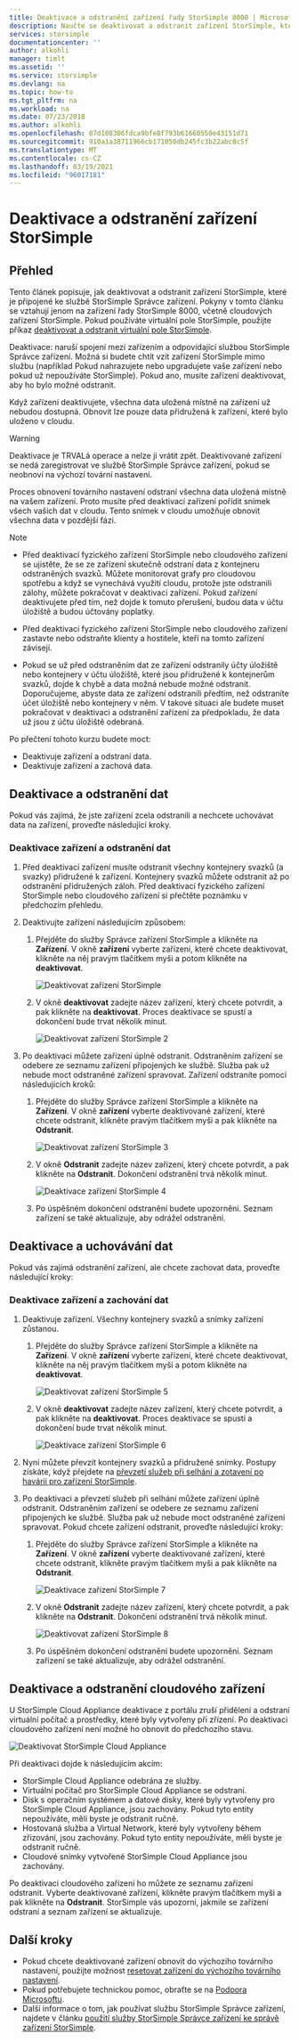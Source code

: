```yaml
---
title: Deaktivace a odstranění zařízení řady StorSimple 8000 | Microsoft Docs
description: Naučte se deaktivovat a odstranit zařízení StorSimple, které je připojené ke službě StorSimple Správce zařízení.
services: storsimple
documentationcenter: ''
author: alkohli
manager: timlt
ms.assetid: ''
ms.service: storsimple
ms.devlang: na
ms.topic: how-to
ms.tgt_pltfrm: na
ms.workload: na
ms.date: 07/23/2018
ms.author: alkohli
ms.openlocfilehash: 07d108306fdca9bfe8f793b61660550e43151d71
ms.sourcegitcommit: 910a1a38711966cb171050db245fc3b22abc8c5f
ms.translationtype: MT
ms.contentlocale: cs-CZ
ms.lasthandoff: 03/19/2021
ms.locfileid: "96017181"
---
```

# <a name="deactivate-and-delete-a-storsimple-device"></a>Deaktivace a odstranění zařízení StorSimple

## <a name="overview"></a>Přehled

Tento článek popisuje, jak deaktivovat a odstranit zařízení StorSimple, které je připojené ke službě StorSimple Správce zařízení. Pokyny v tomto článku se vztahují jenom na zařízení řady StorSimple 8000, včetně cloudových zařízení StorSimple. Pokud používáte virtuální pole StorSimple, použijte příkaz [deaktivovat a odstranit virtuální pole StorSimple](storsimple-virtual-array-deactivate-and-delete-device.md).

Deaktivace: naruší spojení mezi zařízením a odpovídající službou StorSimple Správce zařízení. Možná si budete chtít vzít zařízení StorSimple mimo službu (například Pokud nahrazujete nebo upgradujete vaše zařízení nebo pokud už nepoužíváte StorSimple). Pokud ano, musíte zařízení deaktivovat, aby ho bylo možné odstranit.

Když zařízení deaktivujete, všechna data uložená místně na zařízení už nebudou dostupná. Obnovit lze pouze data přidružená k zařízení, které bylo uloženo v cloudu.

> [!WARNING]
> Deaktivace je TRVALá operace a nelze ji vrátit zpět. Deaktivované zařízení se nedá zaregistrovat ve službě StorSimple Správce zařízení, pokud se neobnoví na výchozí tovární nastavení.
>
> Proces obnovení továrního nastavení odstraní všechna data uložená místně na vašem zařízení. Proto musíte před deaktivací zařízení pořídit snímek všech vašich dat v cloudu. Tento snímek v cloudu umožňuje obnovit všechna data v pozdější fázi.

> [!NOTE]
>
> - Před deaktivací fyzického zařízení StorSimple nebo cloudového zařízení se ujistěte, že se ze zařízení skutečně odstraní data z kontejneru odstraněných svazků. Můžete monitorovat grafy pro cloudovou spotřebu a když se vynechává využití cloudu, protože jste odstranili zálohy, můžete pokračovat v deaktivaci zařízení. Pokud zařízení deaktivujete před tím, než dojde k tomuto přerušení, budou data v účtu úložiště a budou účtovány poplatky.
>
> - Před deaktivací fyzického zařízení StorSimple nebo cloudového zařízení zastavte nebo odstraňte klienty a hostitele, kteří na tomto zařízení závisejí.
>
> - Pokud se už před odstraněním dat ze zařízení odstranily účty úložiště nebo kontejnery v účtu úložiště, které jsou přidružené k kontejnerům svazků, dojde k chybě a data možná nebude možné odstranit. Doporučujeme, abyste data ze zařízení odstranili předtím, než odstraníte účet úložiště nebo kontejnery v něm. V takové situaci ale budete muset pokračovat v deaktivaci a odstranění zařízení za předpokladu, že data už jsou z účtu úložiště odebraná.

Po přečtení tohoto kurzu budete moct:

- Deaktivuje zařízení a odstraní data.
- Deaktivuje zařízení a zachová data.

## <a name="deactivate-and-delete-data"></a>Deaktivace a odstranění dat

Pokud vás zajímá, že jste zařízení zcela odstranili a nechcete uchovávat data na zařízení, proveďte následující kroky.

### <a name="to-deactivate-the-device-and-delete-the-data"></a>Deaktivace zařízení a odstranění dat

1. Před deaktivací zařízení musíte odstranit všechny kontejnery svazků (a svazky) přidružené k zařízení. Kontejnery svazků můžete odstranit až po odstranění přidružených záloh. Před deaktivací fyzického zařízení StorSimple nebo cloudového zařízení si přečtěte poznámku v předchozím přehledu.

2. Deaktivujte zařízení následujícím způsobem:

   1. Přejděte do služby Správce zařízení StorSimple a klikněte na **Zařízení**. V okně **zařízení** vyberte zařízení, které chcete deaktivovat, klikněte na něj pravým tlačítkem myši a potom klikněte na **deaktivovat**.

        ![Deaktivovat zařízení StorSimple](./media/storsimple-8000-deactivate-and-delete-device/deactivate1.png)
   2. V okně **deaktivovat** zadejte název zařízení, který chcete potvrdit, a pak klikněte na **deaktivovat**. Proces deaktivace se spustí a dokončení bude trvat několik minut.

        ![Deaktivovat zařízení StorSimple 2](./media/storsimple-8000-deactivate-and-delete-device/deactivate2.png)

3. Po deaktivaci můžete zařízení úplně odstranit. Odstraněním zařízení se odebere ze seznamu zařízení připojených ke službě. Služba pak už nebude moct odstraněné zařízení spravovat. Zařízení odstraníte pomocí následujících kroků:
   
   1. Přejděte do služby Správce zařízení StorSimple a klikněte na **Zařízení**. V okně **zařízení** vyberte deaktivované zařízení, které chcete odstranit, klikněte pravým tlačítkem myši a pak klikněte na **Odstranit**.

        ![Deaktivovat zařízení StorSimple 3](./media/storsimple-8000-deactivate-and-delete-device/deactivate5.png)
   2. V okně **Odstranit** zadejte název zařízení, který chcete potvrdit, a pak klikněte na **Odstranit**. Dokončení odstranění trvá několik minut.

        ![Deaktivace zařízení StorSimple 4](./media/storsimple-8000-deactivate-and-delete-device/deactivate6.png)
   3. Po úspěšném dokončení odstranění budete upozorněni. Seznam zařízení se také aktualizuje, aby odrážel odstranění.

## <a name="deactivate-and-retain-data"></a>Deaktivace a uchovávání dat

Pokud vás zajímá odstranění zařízení, ale chcete zachovat data, proveďte následující kroky:

### <a name="to-deactivate-a-device-and-retain-the-data"></a>Deaktivace zařízení a zachování dat

1. Deaktivuje zařízení. Všechny kontejnery svazků a snímky zařízení zůstanou.
   
   1. Přejděte do služby Správce zařízení StorSimple a klikněte na **Zařízení**. V okně **zařízení** vyberte zařízení, které chcete deaktivovat, klikněte na něj pravým tlačítkem myši a potom klikněte na **deaktivovat**.

         ![Deaktivovat zařízení StorSimple 5](./media/storsimple-8000-deactivate-and-delete-device/deactivate1.png)
   2. V okně **deaktivovat** zadejte název zařízení, který chcete potvrdit, a pak klikněte na **deaktivovat**. Proces deaktivace se spustí a dokončení bude trvat několik minut.

         ![Deaktivace zařízení StorSimple 6](./media/storsimple-8000-deactivate-and-delete-device/deactivate2.png)
2. Nyní můžete převzít kontejnery svazků a přidružené snímky. Postupy získáte, když přejdete na [převzetí služeb při selhání a zotavení po havárii pro zařízení StorSimple](storsimple-8000-device-failover-disaster-recovery.md).
3. Po deaktivaci a převzetí služeb při selhání můžete zařízení úplně odstranit. Odstraněním zařízení se odebere ze seznamu zařízení připojených ke službě. Služba pak už nebude moct odstraněné zařízení spravovat. Pokud chcete zařízení odstranit, proveďte následující kroky:
   
   1. Přejděte do služby Správce zařízení StorSimple a klikněte na **Zařízení**. V okně **zařízení** vyberte deaktivované zařízení, které chcete odstranit, klikněte pravým tlačítkem myši a pak klikněte na **Odstranit**.

       ![Deaktivace zařízení StorSimple 7](./media/storsimple-8000-deactivate-and-delete-device/deactivate5.png)
   2. V okně **Odstranit** zadejte název zařízení, který chcete potvrdit, a pak klikněte na **Odstranit**. Dokončení odstranění trvá několik minut.

       ![Deaktivovat zařízení StorSimple 8](./media/storsimple-8000-deactivate-and-delete-device/deactivate6.png)
   3. Po úspěšném dokončení odstranění budete upozorněni. Seznam zařízení se také aktualizuje, aby odrážel odstranění.

## <a name="deactivate-and-delete-a-cloud-appliance"></a>Deaktivace a odstranění cloudového zařízení

U StorSimple Cloud Appliance deaktivace z portálu zruší přidělení a odstraní virtuální počítač a prostředky, které byly vytvořeny při zřízení. Po deaktivaci cloudového zařízení není možné ho obnovit do předchozího stavu.

![Deaktivovat StorSimple Cloud Appliance](./media/storsimple-8000-deactivate-and-delete-device/deactivate7.png)

Při deaktivaci dojde k následujícím akcím:

* StorSimple Cloud Appliance odebrána ze služby.
* Virtuální počítač pro StorSimple Cloud Appliance se odstraní.
* Disk s operačním systémem a datové disky, které byly vytvořeny pro StorSimple Cloud Appliance, jsou zachovány. Pokud tyto entity nepoužíváte, měli byste je odstranit ručně.
* Hostovaná služba a Virtual Network, které byly vytvořeny během zřizování, jsou zachovány. Pokud tyto entity nepoužíváte, měli byste je odstranit ručně.
* Cloudové snímky vytvořené StorSimple Cloud Appliance jsou zachovány.

Po deaktivaci cloudového zařízení ho můžete ze seznamu zařízení odstranit. Vyberte deaktivované zařízení, klikněte pravým tlačítkem myši a pak klikněte na **Odstranit**. StorSimple vás upozorní, jakmile se zařízení odstraní a seznam zařízení se aktualizuje.

## <a name="next-steps"></a>Další kroky

* Pokud chcete deaktivované zařízení obnovit do výchozího továrního nastavení, použijte možnost [resetovat zařízení do výchozího továrního nastavení](storsimple-8000-manage-device-controller.md#reset-the-device-to-factory-default-settings).
* Pokud potřebujete technickou pomoc, obraťte se na [Podpora Microsoftu](storsimple-8000-contact-microsoft-support.md).
* Další informace o tom, jak používat službu StorSimple Správce zařízení, najdete v článku [použití služby StorSimple Správce zařízení ke správě zařízení StorSimple](storsimple-8000-manager-service-administration.md).


